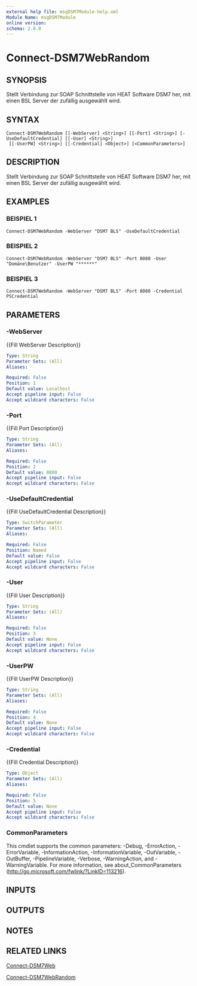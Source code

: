 ```yaml
---
external help file: msgDSM7Module-help.xml
Module Name: msgDSM7Module
online version:
schema: 2.0.0
---
```


# Connect-DSM7WebRandom

## SYNOPSIS
Stellt Verbindung zur SOAP Schnittstelle von HEAT Software DSM7 her, mit einen BSL Server der zufällig ausgewählt wird.

## SYNTAX

```
Connect-DSM7WebRandom [[-WebServer] <String>] [[-Port] <String>] [-UseDefaultCredential] [[-User] <String>]
 [[-UserPW] <String>] [[-Credential] <Object>] [<CommonParameters>]
```

## DESCRIPTION
Stellt Verbindung zur SOAP Schnittstelle von HEAT Software DSM7 her, mit einen BSL Server der zufällig ausgewählt wird.

## EXAMPLES

### BEISPIEL 1
```
Connect-DSM7WebRandom -WebServer "DSM7 BLS" -UseDefaultCredential
```

### BEISPIEL 2
```
Connect-DSM7WebRandom -WebServer "DSM7 BLS" -Port 8080 -User "Domäne\Benutzer" -UserPW "******"
```

### BEISPIEL 3
```
Connect-DSM7WebRandom -WebServer "DSM7 BLS" -Port 8080 -Credential PSCredential
```

## PARAMETERS

### -WebServer
{{Fill WebServer Description}}

```yaml
Type: String
Parameter Sets: (All)
Aliases:

Required: False
Position: 1
Default value: Localhost
Accept pipeline input: False
Accept wildcard characters: False
```

### -Port
{{Fill Port Description}}

```yaml
Type: String
Parameter Sets: (All)
Aliases:

Required: False
Position: 2
Default value: 8080
Accept pipeline input: False
Accept wildcard characters: False
```

### -UseDefaultCredential
{{Fill UseDefaultCredential Description}}

```yaml
Type: SwitchParameter
Parameter Sets: (All)
Aliases:

Required: False
Position: Named
Default value: False
Accept pipeline input: False
Accept wildcard characters: False
```

### -User
{{Fill User Description}}

```yaml
Type: String
Parameter Sets: (All)
Aliases:

Required: False
Position: 3
Default value: None
Accept pipeline input: False
Accept wildcard characters: False
```

### -UserPW
{{Fill UserPW Description}}

```yaml
Type: String
Parameter Sets: (All)
Aliases:

Required: False
Position: 4
Default value: None
Accept pipeline input: False
Accept wildcard characters: False
```

### -Credential
{{Fill Credential Description}}

```yaml
Type: Object
Parameter Sets: (All)
Aliases:

Required: False
Position: 5
Default value: None
Accept pipeline input: False
Accept wildcard characters: False
```

### CommonParameters
This cmdlet supports the common parameters: -Debug, -ErrorAction, -ErrorVariable, -InformationAction, -InformationVariable, -OutVariable, -OutBuffer, -PipelineVariable, -Verbose, -WarningAction, and -WarningVariable.
For more information, see about_CommonParameters (http://go.microsoft.com/fwlink/?LinkID=113216).

## INPUTS

## OUTPUTS

## NOTES

## RELATED LINKS

[Connect-DSM7Web]()

[Connect-DSM7WebRandom]()

